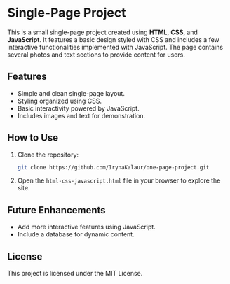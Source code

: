 # Single-Page Project

This is a small single-page project created using **HTML**, **CSS**, and **JavaScript**. It features a basic design styled with CSS and includes a few interactive functionalities implemented with JavaScript. The page contains several photos and text sections to provide content for users.

## Features
- Simple and clean single-page layout.
- Styling organized using CSS.
- Basic interactivity powered by JavaScript.
- Includes images and text for demonstration.

## How to Use
1. Clone the repository:
   ```bash
   git clone https://github.com/IrynaKalaur/one-page-project.git
   ```
2. Open the `html-css-javascript.html` file in your browser to explore the site.

## Future Enhancements
- Add more interactive features using JavaScript.
- Include a database for dynamic content.

## License
This project is licensed under the MIT License.
